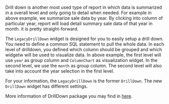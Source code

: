 Drill down is another most used type of report in which data is summarized in a overall level and only going to detail when needed. For example in above example, we summarize sale data by year. By clicking into column of particular year, report will load detail summary sale data of that year in month. it is pretty straight-forward.

The `LegacyDrillDown` widget is designed for you to easily setup a drill down. You need to define a common SQL statement to pull the whole data. In each level of drilldown, you defined which column should be grouped and which widgetw will be used to visualize data. In above example, the first level will use `year` as group column and `ColumnChart` as visualization widget. In the second level, we use the `month` as group column. The second level will also take into account the year selection in the first level.

For your information, the `LegacyDrillDown` is the former `DrillDown`. The new `DrillDown` widget has different settings.


More information of DrillDown package you may find in [here](https://www.koolreport.com/packages/drilldown).